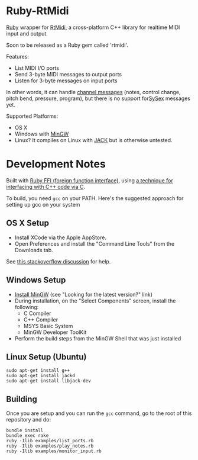 Ruby-RtMidi
===========

[Ruby](http://www.ruby-lang.org/) wrapper for [RtMidi](http://www.music.mcgill.ca/~gary/rtmidi/index.html),
a cross-platform C++ library for realtime MIDI input and output.

Soon to be released as a Ruby gem called 'rtmidi'.

Features:
* List MIDI I/O ports
* Send 3-byte MIDI messages to output ports
* Listen for 3-byte messages on input ports

In other words, it can handle [channel messages](http://www.cs.cf.ac.uk/Dave/Multimedia/node158.html)
(notes, control change, pitch bend, pressure, program),
but there is no support for[SySex](https://en.wikipedia.org/wiki/SysEx#System_Exclusive_messages) messages yet.


Supported Platforms:
* OS X
* Windows with [MinGW](http://www.mingw.org/)
* Linux? It compiles on Linux with [JACK](http://jackaudio.org/) but is otherwise untested.


Development Notes
=================

Built with [Ruby FFI (foreign function interface)](https://github.com/ffi/ffi),
using [a technique for interfacing with C++ code via C](http://bicosyes.com/2012/11/create-rubyjruby-bindings-of-cc-with-ffi/).

To build, you need `gcc` on your PATH. Here's the suggested approach for setting up gcc on your system

OS X Setup
----------

* Install XCode via the Apple AppStore.
* Open Preferences and install the "Command Line Tools" from the Downloads tab.

See [this stackoverflow discussion](http://stackoverflow.com/questions/9329243/xcode-4-4-command-line-tools) for help.

Windows Setup
-------------

* [Install MinGW](http://sourceforge.net/projects/mingw/files/)  (see "Looking for the latest version?" link)
* During installation, on the "Select Components" screen, install the following:
  * C Compiler
  * C++ Compiler
  * MSYS Basic System
  * MinGW Developer ToolKit
* Perform the build steps from the MinGW Shell that was just installed

Linux Setup (Ubuntu)
--------------------

    sudo apt-get install g++
    sudo apt-get install jackd
    sudo apt-get install libjack-dev

Building
--------

Once you are setup and you can run the `gcc` command, go to the root of this repository and do:

    bundle install
    bundle exec rake
    ruby -Ilib examples/list_ports.rb
    ruby -Ilib examples/play_notes.rb
    ruby -Ilib examples/monitor_input.rb
